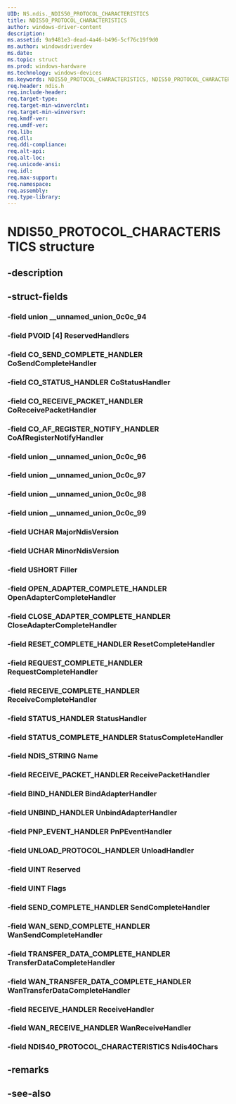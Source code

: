 ```yaml
---
UID: NS.ndis._NDIS50_PROTOCOL_CHARACTERISTICS
title: NDIS50_PROTOCOL_CHARACTERISTICS
author: windows-driver-content
description: 
ms.assetid: 9a9481e3-dead-4a46-b496-5cf76c19f9d0
ms.author: windowsdriverdev
ms.date: 
ms.topic: struct
ms.prod: windows-hardware
ms.technology: windows-devices
ms.keywords: NDIS50_PROTOCOL_CHARACTERISTICS, NDIS50_PROTOCOL_CHARACTERISTICS
req.header: ndis.h
req.include-header:
req.target-type:
req.target-min-winverclnt:
req.target-min-winversvr:
req.kmdf-ver:
req.umdf-ver:
req.lib:
req.dll:
req.ddi-compliance:
req.alt-api:
req.alt-loc:
req.unicode-ansi:
req.idl:
req.max-support:
req.namespace:
req.assembly:
req.type-library:
---
```


# NDIS50_PROTOCOL_CHARACTERISTICS structure

## -description



## -struct-fields

### -field union __unnamed_union_0c0c_94			
 	
### -field PVOID [4] ReservedHandlers			
 	
### -field CO_SEND_COMPLETE_HANDLER CoSendCompleteHandler			
 	
### -field CO_STATUS_HANDLER CoStatusHandler			
 	
### -field CO_RECEIVE_PACKET_HANDLER CoReceivePacketHandler			
 	
### -field CO_AF_REGISTER_NOTIFY_HANDLER CoAfRegisterNotifyHandler			
 	
### -field union __unnamed_union_0c0c_96			
 	
### -field union __unnamed_union_0c0c_97			
 	
### -field union __unnamed_union_0c0c_98			
 	
### -field union __unnamed_union_0c0c_99			
 	
### -field UCHAR MajorNdisVersion			
 	
### -field UCHAR MinorNdisVersion			
 	
### -field USHORT Filler			
 	
### -field OPEN_ADAPTER_COMPLETE_HANDLER OpenAdapterCompleteHandler			
 	
### -field CLOSE_ADAPTER_COMPLETE_HANDLER CloseAdapterCompleteHandler			
 	
### -field RESET_COMPLETE_HANDLER ResetCompleteHandler			
 	
### -field REQUEST_COMPLETE_HANDLER RequestCompleteHandler			
 	
### -field RECEIVE_COMPLETE_HANDLER ReceiveCompleteHandler			
 	
### -field STATUS_HANDLER StatusHandler			
 	
### -field STATUS_COMPLETE_HANDLER StatusCompleteHandler			
 	
### -field NDIS_STRING Name			
 	
### -field RECEIVE_PACKET_HANDLER ReceivePacketHandler			
 	
### -field BIND_HANDLER BindAdapterHandler			
 	
### -field UNBIND_HANDLER UnbindAdapterHandler			
 	
### -field PNP_EVENT_HANDLER PnPEventHandler			
 	
### -field UNLOAD_PROTOCOL_HANDLER UnloadHandler			
 	
### -field UINT Reserved			
 	
### -field UINT Flags			
 	
### -field SEND_COMPLETE_HANDLER SendCompleteHandler			
 	
### -field WAN_SEND_COMPLETE_HANDLER WanSendCompleteHandler			
 	
### -field TRANSFER_DATA_COMPLETE_HANDLER TransferDataCompleteHandler			
 	
### -field WAN_TRANSFER_DATA_COMPLETE_HANDLER WanTransferDataCompleteHandler			
 	
### -field RECEIVE_HANDLER ReceiveHandler			
 	
### -field WAN_RECEIVE_HANDLER WanReceiveHandler			
 	
### -field NDIS40_PROTOCOL_CHARACTERISTICS Ndis40Chars			
 	
## -remarks

## -see-also